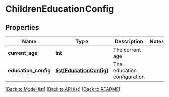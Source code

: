 # ChildrenEducationConfig

## Properties
Name | Type | Description | Notes
------------ | ------------- | ------------- | -------------
**current_age** | **int** | The current age | 
**education_config** | [**list[EducationConfig]**](EducationConfig.md) | The education configuration | 

[[Back to Model list]](../README.md#documentation-for-models) [[Back to API list]](../README.md#documentation-for-api-endpoints) [[Back to README]](../README.md)


